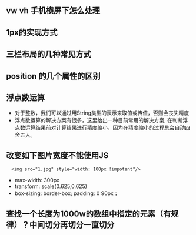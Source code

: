 ## vw vh 手机横屏下怎么处理


## 1px的实现方式
## 三栏布局的几种常见方式
## position 的几个属性的区别
## 浮点数运算
  * 对于整数，我们可以通过用String类型的表示来取值或传值，否则会丧失精度
  * 浮点数运算的解决方案有很多，这里给出一种目前常用的解决方案, 在判断浮点数运算结果前对计算结果进行精度缩小，因为在精度缩小的过程总会自动四舍五入。
## 改变如下图片宽度不能使用JS
  ```
    <img src="1.jpg" style="width: 100px !impotant"/>
  ```  
  * max-width: 300px
  * transform: scale(0.625,0.625)
  * box-sizing: border-box; padding: 0 90px；

## 查找一个长度为1000w的数组中指定的元素（有规律）？中间切分再切分一直切分
  ```
  ```

